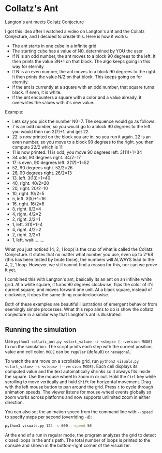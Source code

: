 # Collatz's Ant
Langton's ant meets Collatz Conjecture

I got this idea after I watched a video on Langton's ant and the Collatz Conjecture, and I decided to create this. Here is how it works:
- The ant starts in one cube in a infinite grid
- The starting cube has a value of N0, determined by YOU the user
- If N is an odd number, the ant moves to a block 90 degrees to the left. It then prints the value 3N+1 on that block. The algo keeps going in this way for eternity
- If N is an even number, the ant moves to a block 90 degrees to the right. It then prints the value N/2 on that block. This keeps going on for eternity.
- If the ant is currently at a square with an odd number, that square turns black. If even, it is white.
- If the ant encounters a square with a color and a value already, it overwrites the values with it's new value.

Example:
- Lets say you pick the number N0=7. The sequence would go as follows:
-   7 is an odd number, so you would go to a block 90 degrees to the left. you would then run 3(7)+1, and get 22.
-   22 is now printed on the block you are in, so you run it again. 22 is an even number, so you move to a block 90 degrees to the right. you then compute 22/2 which is 11
-   11 is now printed. 11 is odd, you move 90 degrees left. 3(11)+1=34
-   34 odd, 90 degrees right. 34/2=17
-   17 is even, 90 degrees left. 3(17)+1=52
-   52, 90 degrees right. 52/2=26
-   26, 90 degrees right. 26/2=13
-   13, left. 3(13)+1=40
-   40, right. 40/2=20
-   20, right. 20/2=10
-   10, right. 10/2=5
-   5, left. 3(5)+1=16
-   16, right. 16/2=8
-   8, right. 8/2=4
-   4, right. 4/2=2
-   2, right. 2/2=1
-   1, left. 3(1)+1=4
-   4, right. 4/2=2
-   2, right. 2/2=1
-   1, left. wait.........

What you just noticed (4, 2, 1 loop) is the crux of what is called the Collatz Conjecture. It states that no matter what number you use, even up to 2^68 (this has been tested by brute force), the numbers will ALWAYS lead to the 4, 2, 1 loop. However, we still cannot find a reason for this, nor can we prove it yet.

I combined this with Langton's ant, basically its an ant on an infinite white grid. At a white square, it turns 90 degrees clockwise, flips the color of it's current square, and moves forward one unit. At a black square, instead of clockwise, it does the same thing counterclockwise.

Both of these examples are beautiful illustrations of emergent behavior from seemingly simple processes. What this repo aims to do is show the collatz conjecture in a similar way that Langton's ant is illustrated.


## Running the simulation

Use `python3 collatz_ant.py <start_value> -s <steps> [--version MODE]` to run the simulation. The script prints each step with the current position, value and cell color. `MODE` can be `regular` (default) or `hexagonal`.

To watch the ant move on a scrollable grid, run `python3 visuals.py <start_value> -s <steps> [--version MODE]`.
Each cell displays its computed value and the text automatically shrinks so it always fits inside the square. Use the mouse wheel to zoom in or out.
Hold the `Ctrl` key while scrolling to move vertically and hold `Shift` for horizontal movement. Drag with the left mouse button to pan around the grid. Press `t` to cycle through animation speeds. The viewer listens for mouse-wheel events globally so zoom works across platforms and now supports unlimited zoom in either direction.

You can also set the animation speed from the command line with `--speed` to specify steps per second (overriding `-d`):

```bash
python3 visuals.py 124 -s 600 --speed 50
```

At the end of a run in regular mode, the program analyzes the grid to detect
closed loops in the ant's path. The total number of loops is printed to the
console and shown in the bottom-right corner of the visualizer.

